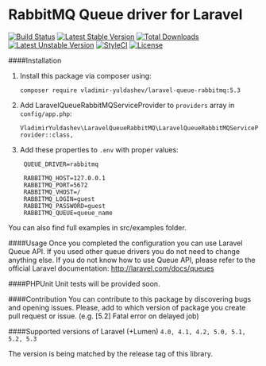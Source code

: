 RabbitMQ Queue driver for Laravel
======================
[![Build Status](https://travis-ci.org/vladimir-yuldashev/laravel-queue-rabbitmq.svg?branch=master)](https://travis-ci.org/vladimir-yuldashev/laravel-queue-rabbitmq)
[![Latest Stable Version](https://poser.pugx.org/vladimir-yuldashev/laravel-queue-rabbitmq/v/stable)](https://packagist.org/packages/vladimir-yuldashev/laravel-queue-rabbitmq) [![Total Downloads](https://poser.pugx.org/vladimir-yuldashev/laravel-queue-rabbitmq/downloads)](https://packagist.org/packages/vladimir-yuldashev/laravel-queue-rabbitmq) [![Latest Unstable Version](https://poser.pugx.org/vladimir-yuldashev/laravel-queue-rabbitmq/v/unstable)](https://packagist.org/packages/vladimir-yuldashev/laravel-queue-rabbitmq)
[![StyleCI](https://styleci.io/repos/14976752/shield)](https://styleci.io/repos/14976752)
[![License](https://poser.pugx.org/vladimir-yuldashev/laravel-queue-rabbitmq/license)](https://packagist.org/packages/vladimir-yuldashev/laravel-queue-rabbitmq)

####Installation

1. Install this package via composer using:

	`composer require vladimir-yuldashev/laravel-queue-rabbitmq:5.3`
    
2. Add LaravelQueueRabbitMQServiceProvider to `providers` array in `config/app.php`:
				
	`VladimirYuldashev\LaravelQueueRabbitMQ\LaravelQueueRabbitMQServiceProvider::class,`
		
3. Add these properties to `.env` with proper values: 

		QUEUE_DRIVER=rabbitmq
	
		RABBITMQ_HOST=127.0.0.1
		RABBITMQ_PORT=5672
		RABBITMQ_VHOST=/
		RABBITMQ_LOGIN=guest
		RABBITMQ_PASSWORD=guest
		RABBITMQ_QUEUE=queue_name


You can also find full examples in src/examples folder. 

####Usage
Once you completed the configuration you can use Laravel Queue API. If you used other queue drivers you do not need to change anything else. If you do not know how to use Queue API, please refer to the official Laravel documentation: http://laravel.com/docs/queues

####PHPUnit
Unit tests will be provided soon.

####Contribution
You can contribute to this package by discovering bugs and opening issues. Please, add to which version of package you create pull request or issue. (e.g. [5.2] Fatal error on delayed job) 

####Supported versions of Laravel (+Lumen)
`4.0, 4.1, 4.2, 5.0, 5.1, 5.2, 5.3`

The version is being matched by the release tag of this library.
